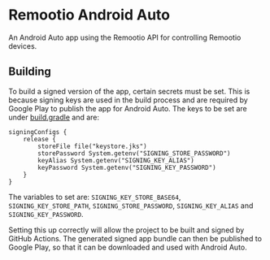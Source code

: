 # Remootio Android Auto

An Android Auto app using the Remootio API for controlling Remootio devices.

## Building

To build a signed version of the app, certain secrets must be set. This is because signing keys are
used in the build process and are required by Google Play to publish the app for Android Auto.
The keys to be set are under [build.gradle](./RemootioAndroidAuto/main/build.gradle) and are:

```
signingConfigs {
    release {
        storeFile file("keystore.jks")
        storePassword System.getenv("SIGNING_STORE_PASSWORD")
        keyAlias System.getenv("SIGNING_KEY_ALIAS")
        keyPassword System.getenv("SIGNING_KEY_PASSWORD")
    }
}
```

The variables to set are: `SIGNING_KEY_STORE_BASE64`, `SIGNING_KEY_STORE_PATH`,
`SIGNING_STORE_PASSWORD`, `SIGNING_KEY_ALIAS` and `SIGNING_KEY_PASSWORD`.

Setting this up correctly will allow the project to be built and signed by GitHub Actions. The
generated signed app bundle can then be published to Google Play, so that it can be downloaded and
used with Android Auto.
